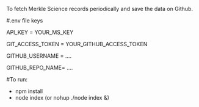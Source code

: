 To fetch Merkle Science records periodically and save the data on Github.

#.env file keys

API_KEY = YOUR_MS_KEY

GIT_ACCESS_TOKEN = YOUR_GITHUB_ACCESS_TOKEN

GITHUB_USERNAME = ....

GITHUB_REPO_NAME= ....



#To run:
- npm install
- node index (or nohup ./node index &)


